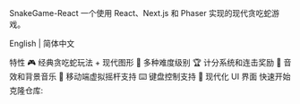 SnakeGame-React
一个使用 React、Next.js 和 Phaser 实现的现代贪吃蛇游戏。

English | 简体中文

特性
🎮 经典贪吃蛇玩法 + 现代图形
🎯 多种难度级别
🏆 计分系统和连击奖励
🎵 音效和背景音乐
📱 移动端虚拟摇杆支持
⌨️ 键盘控制支持
🌈 现代化 UI 界面
快速开始
克隆仓库:
